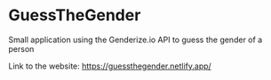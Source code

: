 # GuessTheGender

Small application using the Genderize.io API to guess the gender of a person

Link to the website: https://guessthegender.netlify.app/
